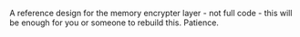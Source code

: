 A reference design for the memory encrypter layer - not full code - this will be enough for you or someone to rebuild this. Patience. 
